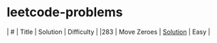 # leetcode-problems
| # | Title | Solution | Difficulty |
|283 | Move Zeroes | [Solution](https://leetcode.com/submissions/detail/1099111680/) | Easy |
